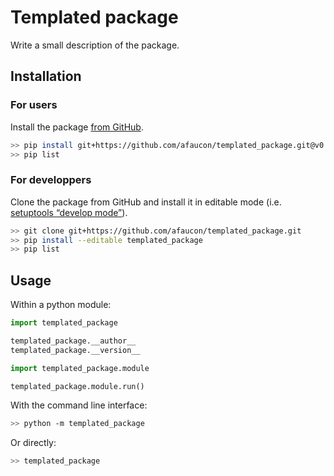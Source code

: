 # Templated package

Write a small description of the package.

## Installation

### For users

Install the package [from GitHub](https://pip.pypa.io/en/stable/reference/pip_install/#git).

```bash
>> pip install git+https://github.com/afaucon/templated_package.git@v0.0.1
>> pip list
```

### For developpers

Clone the package from GitHub and install it in editable mode (i.e. [setuptools “develop mode”](https://setuptools.readthedocs.io/en/latest/setuptools.html#development-mode)).

```bash
>> git clone git+https://github.com/afaucon/templated_package.git
>> pip install --editable templated_package
>> pip list
```

## Usage

Within a python module:

```python
import templated_package

templated_package.__author__
templated_package.__version__
```

```python
import templated_package.module

templated_package.module.run()
```

With the command line interface:

```bash
>> python -m templated_package
```

Or directly:

```bash
>> templated_package
```
